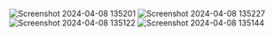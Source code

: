 ![Screenshot 2024-04-08 135201](https://github.com/omkarbhalekar9/projectmanager/assets/151622699/798cabae-910c-41ed-b4da-5ae14cf20ef2)
![Screenshot 2024-04-08 135227](https://github.com/omkarbhalekar9/projectmanager/assets/151622699/305bd4ff-a9eb-4e6d-a66e-50e521c7df9a)
![Screenshot 2024-04-08 135122](https://github.com/omkarbhalekar9/projectmanager/assets/151622699/d9cac6bd-0d93-480d-86a2-6e7dcf877461)
![Screenshot 2024-04-08 135144](https://github.com/omkarbhalekar9/projectmanager/assets/151622699/8ee350d8-a72c-45bb-95f5-85f974f331d0)
